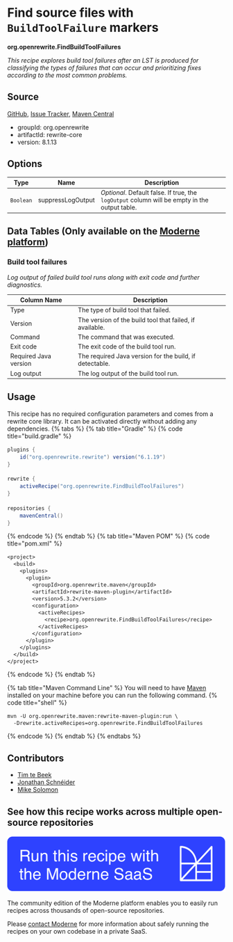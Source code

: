 # Find source files with `BuildToolFailure` markers

**org.openrewrite.FindBuildToolFailures**

_This recipe explores build tool failures after an LST is produced for classifying the types of failures that can occur and prioritizing fixes according to the most common problems._

## Source

[GitHub](https://github.com/openrewrite/rewrite/blob/main/rewrite-core/src/main/java/org/openrewrite/FindBuildToolFailures.java), [Issue Tracker](https://github.com/openrewrite/rewrite/issues), [Maven Central](https://central.sonatype.com/artifact/org.openrewrite/rewrite-core/8.1.13/jar)

* groupId: org.openrewrite
* artifactId: rewrite-core
* version: 8.1.13

## Options

| Type | Name | Description |
| -- | -- | -- |
| `Boolean` | suppressLogOutput | *Optional*. Default false. If true, the `logOutput` column will be empty in the output table. |

## Data Tables (Only available on the [Moderne platform](https://app.moderne.io/))

### Build tool failures

_Log output of failed build tool runs along with exit code and further diagnostics._

| Column Name | Description |
| ----------- | ----------- |
| Type | The type of build tool that failed. |
| Version | The version of the build tool that failed, if available. |
| Command | The command that was executed. |
| Exit code | The exit code of the build tool run. |
| Required Java version | The required Java version for the build, if detectable. |
| Log output | The log output of the build tool run. |


## Usage

This recipe has no required configuration parameters and comes from a rewrite core library. It can be activated directly without adding any dependencies.
{% tabs %}
{% tab title="Gradle" %}
{% code title="build.gradle" %}
```groovy
plugins {
    id("org.openrewrite.rewrite") version("6.1.19")
}

rewrite {
    activeRecipe("org.openrewrite.FindBuildToolFailures")
}

repositories {
    mavenCentral()
}

```
{% endcode %}
{% endtab %}
{% tab title="Maven POM" %}
{% code title="pom.xml" %}
```markup
<project>
  <build>
    <plugins>
      <plugin>
        <groupId>org.openrewrite.maven</groupId>
        <artifactId>rewrite-maven-plugin</artifactId>
        <version>5.3.2</version>
        <configuration>
          <activeRecipes>
            <recipe>org.openrewrite.FindBuildToolFailures</recipe>
          </activeRecipes>
        </configuration>
      </plugin>
    </plugins>
  </build>
</project>
```
{% endcode %}
{% endtab %}

{% tab title="Maven Command Line" %}
You will need to have [Maven](https://maven.apache.org/download.cgi) installed on your machine before you can run the following command.
{% code title="shell" %}
```shell
mvn -U org.openrewrite.maven:rewrite-maven-plugin:run \
  -Drewrite.activeRecipes=org.openrewrite.FindBuildToolFailures
```
{% endcode %}
{% endtab %}
{% endtabs %}

## Contributors
* [Tim te Beek](mailto:tim@moderne.io)
* [Jonathan Schnéider](mailto:jkschneider@gmail.com)
* [Mike Solomon](mailto:mike@moderne.io)


## See how this recipe works across multiple open-source repositories

[![Moderne Link Image](/.gitbook/assets/ModerneRecipeButton.png)](https://app.moderne.io/recipes/org.openrewrite.FindBuildToolFailures)

The community edition of the Moderne platform enables you to easily run recipes across thousands of open-source repositories.

Please [contact Moderne](https://moderne.io/product) for more information about safely running the recipes on your own codebase in a private SaaS.
